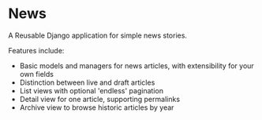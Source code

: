 # News

A Reusable Django application for simple news stories.

Features include:
+ Basic models and managers for news articles, with extensibility for your own fields
+ Distinction between live and draft articles
+ List views with optional 'endless' pagination
+ Detail view for one article, supporting permalinks
+ Archive view to browse historic articles by year
